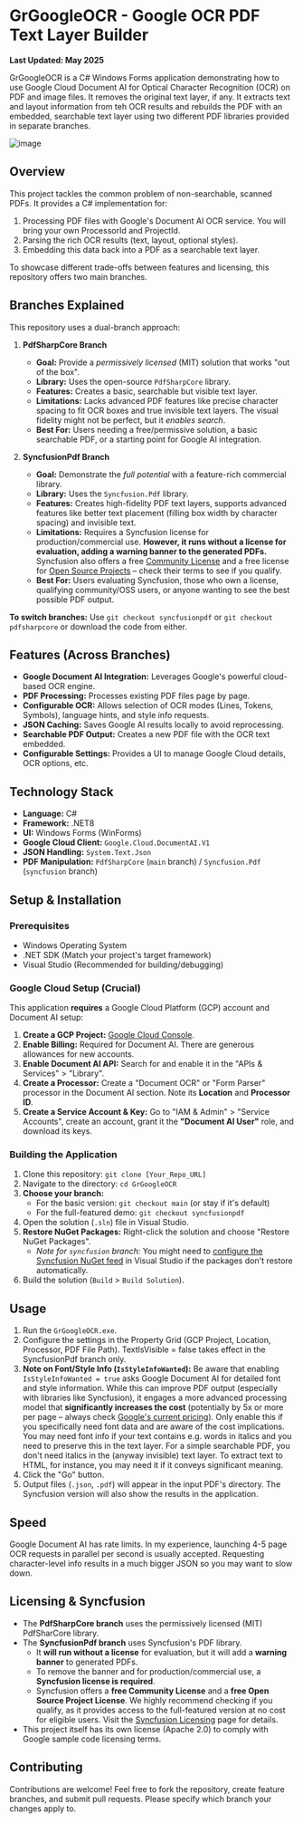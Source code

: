 # GrGoogleOCR - Google OCR PDF Text Layer Builder

**Last Updated: May 2025**

GrGoogleOCR is a C# Windows Forms application demonstrating how to use Google Cloud Document AI for Optical Character Recognition (OCR) on PDF and image files. It removes the original text layer, if any. It extracts text and layout information from teh OCR results and rebuilds the PDF with an embedded, searchable text layer using two different PDF libraries provided in separate branches.

![image](https://github.com/user-attachments/assets/1ca639b2-e4a8-4a8f-b97a-aada4d0cd8bb)


## Overview

This project tackles the common problem of non-searchable, scanned PDFs. It provides a C# implementation for:

1.  Processing PDF files with Google's Document AI OCR service. You will bring your own ProcessorId and ProjectId.
2.  Parsing the rich OCR results (text, layout, optional styles).
3.  Embedding this data back into a PDF as a searchable text layer.

To showcase different trade-offs between features and licensing, this repository offers two main branches.

## Branches Explained

This repository uses a dual-branch approach:

1.  **PdfSharpCore Branch**
    * **Goal:** Provide a *permissively licensed* (MIT) solution that works "out of the box".
    * **Library:** Uses the open-source `PdfSharpCore` library.
    * **Features:** Creates a basic, searchable but visible text layer.
    * **Limitations:** Lacks advanced PDF features like precise character spacing to fit OCR boxes and true invisible text layers. The visual fidelity might not be perfect, but it *enables search*.
    * **Best For:** Users needing a free/permissive solution, a basic searchable PDF, or a starting point for Google AI integration.

2.  **SyncfusionPdf Branch**
    * **Goal:** Demonstrate the *full potential* with a feature-rich commercial library.
    * **Library:** Uses the `Syncfusion.Pdf` library.
    * **Features:** Creates high-fidelity PDF text layers, supports advanced features like better text placement (filling box width by character spacing) and invisible text.
    * **Limitations:** Requires a Syncfusion license for production/commercial use. **However, it runs without a license for evaluation, adding a warning banner to the generated PDFs.** Syncfusion also offers a free [Community License](https://www.syncfusion.com/products/communitylicense) and a free license for [Open Source Projects](https://www.syncfusion.com/products/communitylicense) – check their terms to see if you qualify.
    * **Best For:** Users evaluating Syncfusion, those who own a license, qualifying community/OSS users, or anyone wanting to see the best possible PDF output.

**To switch branches:** Use `git checkout syncfusionpdf` or `git checkout pdfsharpcore` or download the code from either.

## Features (Across Branches)

* **Google Document AI Integration:** Leverages Google's powerful cloud-based OCR engine.
* **PDF Processing:** Processes existing PDF files page by page.
* **Configurable OCR:** Allows selection of OCR modes (Lines, Tokens, Symbols), language hints, and style info requests.
* **JSON Caching:** Saves Google AI results locally to avoid reprocessing.
* **Searchable PDF Output:** Creates a new PDF file with the OCR text embedded.
* **Configurable Settings:** Provides a UI to manage Google Cloud details, OCR options, etc.

## Technology Stack

* **Language:** C#
* **Framework:** .NET8
* **UI:** Windows Forms (WinForms)
* **Google Cloud Client:** `Google.Cloud.DocumentAI.V1`
* **JSON Handling:** `System.Text.Json`
* **PDF Manipulation:** `PdfSharpCore` (`main` branch) / `Syncfusion.Pdf` (`syncfusion` branch)

## Setup & Installation

### Prerequisites

* Windows Operating System
* .NET SDK (Match your project's target framework)
* Visual Studio (Recommended for building/debugging)

### Google Cloud Setup (Crucial)

This application **requires** a Google Cloud Platform (GCP) account and Document AI setup:

1.  **Create a GCP Project:** [Google Cloud Console](https://console.cloud.google.com/).
2.  **Enable Billing:** Required for Document AI. There are generous allowances for new accounts.
3.  **Enable Document AI API:** Search for and enable it in the "APIs & Services" > "Library".
4.  **Create a Processor:** Create a "Document OCR" or "Form Parser" processor in the Document AI section. Note its **Location** and **Processor ID**.
5.  **Create a Service Account & Key:** Go to "IAM & Admin" > "Service Accounts", create an account, grant it the **"Document AI User"** role, and download its keys.

### Building the Application

1.  Clone this repository: `git clone [Your_Repo_URL]`
2.  Navigate to the directory: `cd GrGoogleOCR`
3.  **Choose your branch:**
    * For the basic version: `git checkout main` (or stay if it's default)
    * For the full-featured demo: `git checkout syncfusionpdf`
4.  Open the solution (`.sln`) file in Visual Studio.
5.  **Restore NuGet Packages:** Right-click the solution and choose "Restore NuGet Packages".
    * *Note for `syncfusion` branch:* You might need to [configure the Syncfusion NuGet feed](https://help.syncfusion.com/nuget/nuget-feeds) in Visual Studio if the packages don't restore automatically.
6.  Build the solution (`Build` > `Build Solution`).

## Usage

1.  Run the `GrGoogleOCR.exe`.
2.  Configure the settings in the Property Grid (GCP Project, Location, Processor, PDF File Path). TextIsVisible = false takes effect in the SyncfusionPdf branch only.
3.  **Note on Font/Style Info (`IsStyleInfoWanted`):** Be aware that enabling `IsStyleInfoWanted = true` asks Google Document AI for detailed font and style information. While this can improve PDF output (especially with libraries like Syncfusion), it engages a more advanced processing model that **significantly increases the cost** (potentially by 5x or more per page – always check [Google's current pricing](https://cloud.google.com/document-ai/pricing)). Only enable this if you specifically need font data and are aware of the cost implications. You may need font info if your text contains e.g. words in italics and you need to preserve this in the text layer. For a simple searchable PDF, you don't need italics in the (anyway invisible) text layer. To extract text to HTML, for instance, you may need it if it conveys significant meaning.
4.  Click the "Go" button.
5.  Output files (`.json`, `.pdf`) will appear in the input PDF's directory. The Syncfusion version will also show the results in the application.

## Speed

Google Document AI has rate limits. In my experience, launching 4-5 page OCR requests in parallel per second is usually accepted. Requesting character-level info results in a much bigger JSON so you may want to slow down.


## Licensing & Syncfusion

* The **PdfSharpCore branch** uses the permissively licensed (MIT) PdfSharCore library.
* The **SyncfusionPdf branch** uses Syncfusion's PDF library.
    * It **will run without a license** for evaluation, but it will add a **warning banner** to generated PDFs.
    * To remove the banner and for production/commercial use, a **Syncfusion license is required**.
    * Syncfusion offers a **free Community License** and a **free Open Source Project License**. We highly recommend checking if you qualify, as it provides access to the full-featured version at no cost for eligible users. Visit the [Syncfusion Licensing](https://www.syncfusion.com/sales/licensing) page for details.
* This project itself has its own license (Apache 2.0) to comply with Google sample code licensing terms.

## Contributing

Contributions are welcome! Feel free to fork the repository, create feature branches, and submit pull requests. Please specify which branch your changes apply to.
